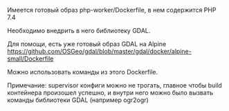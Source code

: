 Имеется готовый образ php-worker/Dockerfile, в нем содержится PHP 7.4

Необходимо внедрить в него библиотеку GDAL.

Для помощи, есть уже готовый образ GDAL на Alpine https://github.com/OSGeo/gdal/blob/master/gdal/docker/alpine-small/Dockerfile

Можно использовать команды из этого Dockerfile.

Примечание:
supervisor конфиги можно не трогать, главное чтобы build контейнера произошел успешно, и внутри него можно было вызвать команды библиотеки GDAL (например ogr2ogr)
